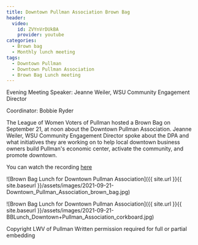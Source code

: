 ```yaml
---
title: Downtown Pullman Association Brown Bag
header:
  video:
    id: ZVYnVrDUkBA
    provider: youtube
categories:
  - Brown bag
  - Monthly lunch meeting
tags:
  - Downtown Pullman
  - Downtown Pullman Association
  - Brown Bag Lunch meeting
---
```


Evening Meeting Speaker: Jeanne Weiler, WSU Community Engagement Director

Coordinator: Bobbie Ryder

The League of Women Voters of Pullman hosted a Brown Bag on September 21, at noon about the Downtown Pullman Association. Jeanne Weiler, WSU Community Engagement Director spoke about the DPA and what initiatives they are working on to help local downtown business owners build Pullman's economic center, activate the community, and promote downtown.

You can watch the recording [here](https://www.youtube.com/watch?v=ZVYnVrDUkBA)

![Brown Bag Lunch for Downtown Pullman Association]({{ site.url }}{{ site.baseurl }}/assets/images/2021-09-21-Downtown_Pullman_Association_brown_bag.jpg)

![Brown Bag Lunch for Downtown Pullman Association]({{ site.url }}{{ site.baseurl }}/assets/images/2021-09-21-BBLunch_Downtown+Pullman_Association_corkboard.jpg)


Copyright LWV of Pullman
Written permission required for full or partial embedding

<!---change the title to whatever you want the post to be titled
change the ID out to the end of the youtube link https://youtu.be/r61ARK4Qv9c -->
